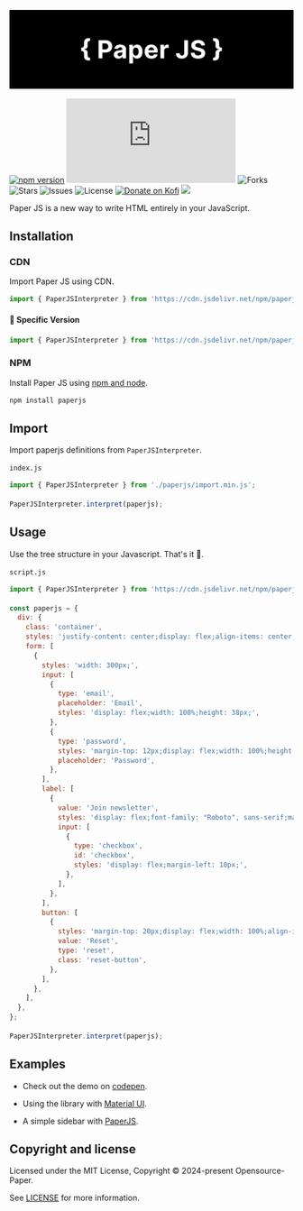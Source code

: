 <p align="center">
<img alt="Logo Banner" src="https://raw.githubusercontent.com/Opensource-Paper/PaperJS/main/banner/banner%20updated.svg?sanitize=true"/>
<br/>

[![npm version](https://img.shields.io/npm/v/paperjs.svg)](https://www.npmjs.com/package/paperjs)
![File Size](https://img.shields.io/github/size/Opensource-Paper/PaperJS/packages/paperjs/import.min.js?style=flat-square)
![Forks](https://img.shields.io/github/forks/Opensource-Paper/PaperJS.svg?style=flat)
![Stars](https://img.shields.io/github/stars/Opensource-Paper/PaperJS.svg?style=flat)
![Issues](https://img.shields.io/github/issues/Opensource-Paper/PaperJS.svg?style=flat)
![License](https://img.shields.io/badge/license-MIT-green)
[![Donate on Kofi](https://img.shields.io/badge/Donate-Kofi-F16061?logo=ko-fi&logoColor=white)](https://ko-fi.com/brick_wall)
<a href="https://discord.gg/Mbtnv9BN">
  <img src="https://img.shields.io/badge/discord-join-7289DA.svg?logo=discord&longCache=true&style=flat" />
</a>

<!--[![](https://data.jsdelivr.com/v1/package/npm/paperjs/badge)](https://www.jsdelivr.com/package/npm/paperjs)-->
<!--<img src="https://m3-markdown-badges.vercel.app/stars/1/3/Opensource-Paper/PaperJS">
<img src="https://m3-markdown-badges.vercel.app/issues/1/2/Opensource-Paper/PaperJS">
<img src="https://ziadoua.github.io/m3-Markdown-Badges/badges/LicenceMIT/licencemit3.svg">
<a href="https://discord.gg/Mbtnv9BN">
  <img src="https://ziadoua.github.io/m3-Markdown-Badges/badges/Discord/discord1.svg">
</a>-->

<div align="left">Paper JS is a new way to write HTML entirely in your JavaScript.</div>
<div align="left">

<!--[Documentation](https://paperui.com/)-->
<!--[Discord](https://discord.gg/Mbtnv9BN)-->

</div>

## Installation

### CDN

Import Paper JS using CDN.

```js
import { PaperJSInterpreter } from 'https://cdn.jsdelivr.net/npm/paperjs';
```

#### 🚧 Specific Version
```js
import { PaperJSInterpreter } from 'https://cdn.jsdelivr.net/npm/paperjs@latest';
```

<!--#### 🚧 Development
```html
<script type="module" src="https://cdn.jsdelivr.net/npm/paperjs@latest"></script>
```-->

### NPM

Install Paper JS using [npm and node](https://nodejs.org/en).

```bash
npm install paperjs
```

## Import

Import paperjs definitions from ```PaperJSInterpreter```.

```index.js```

```js
import { PaperJSInterpreter } from './paperjs/import.min.js';

PaperJSInterpreter.interpret(paperjs);
```

## Usage

Use the tree structure in your Javascript. <!--Refer to the [Documentation](https://paperui.com) for more guidance on using the library.-->That's it 🎉.

```script.js```

```js
import { PaperJSInterpreter } from 'https://cdn.jsdelivr.net/npm/paperjs';

const paperjs = {
  div: {
    class: 'container',
    styles: 'justify-content: center;display: flex;align-items: center;height: 100%;width: 100%;top: 0;left: 0;right: 0;bottom: 0;position: fixed;',
    form: [
      {
        styles: 'width: 300px;',
        input: [
          {
            type: 'email',
            placeholder: 'Email',
            styles: 'display: flex;width: 100%;height: 38px;',
          },
          {
            type: 'password',
            styles: 'margin-top: 12px;display: flex;width: 100%;height: 38px;',
            placeholder: 'Password',
          },
        ],
        label: [
          {
            value: 'Join newsletter',
            styles: 'display: flex;font-family: "Roboto", sans-serif;margin-top: 28px;width: 100%;',
            input: [
              {
                type: 'checkbox',
                id: 'checkbox',
                styles: 'display: flex;margin-left: 10px;',
              },
            ],
          },
        ],
        button: [
          {
            styles: 'margin-top: 20px;display: flex;width: 100%;align-items: center;height: 32px;justify-content: center;',
            value: 'Reset',
            type: 'reset',
            class: 'reset-button',
          },
        ],
      },
    ],
  },
};

PaperJSInterpreter.interpret(paperjs);
```

## Examples

* Check out the demo on [codepen](https://codepen.io/GreenestGoat/pen/zYQEjML).

* Using the library with [Material UI](https://codepen.io/GreenestGoat/pen/GRaMLXR?editors=1010).

* A simple sidebar with [PaperJS](https://codepen.io/GreenestGoat/pen/GRaMLXR?editors=1010).

<!--## Backers

Thank you to all our backers! 🙏.

[![Backers](https://opencollective.com/bootstrap/backers.svg?width=890)](https://opencollective.com/bootstrap#backers)-->


## Copyright and license

Licensed under the MIT License, Copyright © 2024-present Opensource-Paper.

See [LICENSE](https://github.com/Opensource-Paper/PaperJS/blob/main/LICENSE) for more information.
